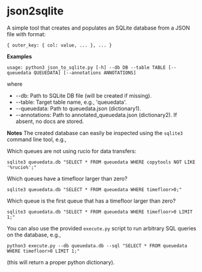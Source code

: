 # json2sqlite

A simple tool that creates and populates an SQLite database from a JSON file with format:

`{ outer_key: { col: value, ... }, ... }`

**Examples**

`usage: python3 json_to_sqlite.py [-h] --db DB --table TABLE [--queuedata QUEUEDATA] [--annotations ANNOTATIONS]`

where

* --db: Path to SQLite DB file (will be created if missing).
* --table: Target table name, e.g., 'queuedata'.
* --queuedata: Path to queuedata.json (dictionary1).
* --annotations: Path to annotated_queuedata.json (dictionary2). If absent, no docs are stored.

**Notes**
The created database can easily be inspected using the `sqlite3` command line tool, e.g.,

Which queues are not using rucio for data transfers:

`sqlite3 queuedata.db "SELECT * FROM queuedata WHERE copytools NOT LIKE '%rucio%';"`

Which queues have a timefloor larger than zero?

`sqlite3 queuedata.db "SELECT * FROM queuedata WHERE timefloor>0;"`

Which queue is the first queue that has a timefloor larger than zero?

`sqlite3 queuedata.db "SELECT * FROM queuedata WHERE timefloor>0 LIMIT 1;"`

You can also use the provided `execute.py` script to run arbitrary SQL queries on the database, e.g.,

`python3 execute.py --db queuedata.db --sql "SELECT * FROM queuedata WHERE timefloor>0 LIMIT 1;"`

(this will return a proper python dictionary).





